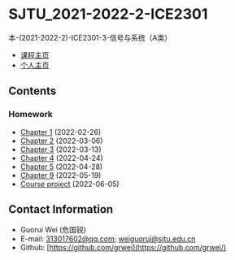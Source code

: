 # SJTU_2021-2022-2-ICE2301

本-(2021-2022-2)-ICE2301-3-信号与系统（A类）

- [课程主页](https://grwei.github.io/SJTU_2021-2022-2_ICE2301/)
- [个人主页](https://grwei.github.io/)

## Contents

### Homework

- [Chapter 1](hw\ch1_危国锐_516021910080.pdf) (2022-02-26)
- [Chapter 2](hw\ch2_危国锐_516021910080.pdf) (2022-03-06)
- [Chapter 3](hw\ch3_危国锐_516021910080.pdf) (2022-03-13)
- [Chapter 4](hw\ch4\ch4_危国锐_516021910080.pdf) (2022-04-24)
- [Chapter 5](hw\ch5_危国锐_516021910080.pdf) (2022-04-28)
- [Chapter 9](hw\ch9_危国锐_516021910080.pdf) (2022-05-19)
- [Course project](hw/project/doc/project_危国锐_516021910080.pdf) (2022-06-05)

## Contact Information

- Guorui Wei (危国锐)
- E-mail: 313017602@qq.com; weiguorui@sjtu.edu.cn
- Github: [https://github.com/grwei](https://github.com/grwei/)
